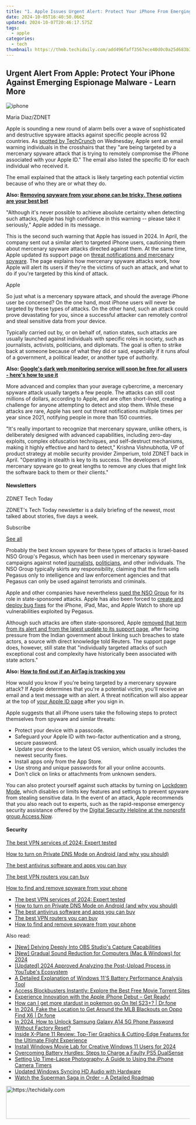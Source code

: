```yaml
---
title: "1. Apple Issues Urgent Alert: Protect Your iPhone From Emerging Mercenary Cyberattacks – Are You at Risk Yet?"
date: 2024-10-05T16:40:50.066Z
updated: 2024-10-07T20:46:17.575Z
tags:
  - apple
categories:
  - tech
thumbnail: https://thmb.techidaily.com/add496faff3567ece40d0c0a25d683b37093fb191cb1e756a607d3720738205f.png
---
```


## Urgent Alert From Apple: Protect Your iPhone Against Emerging Espionage Malware - Learn More

![iphone](https://www.zdnet.com/a/img/resize/218757de20007ed845ff38a08fe1e4815579f52b/2024/03/06/b88431d0-2712-4ddf-90c9-4abbe0da8485/iphone.jpg?auto=webp&width=1280)

Maria Diaz/ZDNET

Apple is sounding a new round of alarm bells over a wave of sophisticated and destructive spyware attacks against specific people across 92 countries. As [spotted by TechCrunch](https://techcrunch.com/2024/07/10/apple-alerts-iphone-users-in-98-countries-to-mercenary-spyware-attacks/) on Wednesday, Apple sent an email warning individuals in the crosshairs that they "are being targeted by a mercenary spyware attack that is trying to remotely compromise the iPhone associated with your Apple ID." The email also listed the specific ID for each individual who received it.

The email explained that the attack is likely targeting each potential victim because of who they are or what they do.

**Also: [Removing spyware from your phone can be tricky. These options are your best bet](https://www.zdnet.com/article/how-to-find-and-remove-spyware-from-your-phone/)**

"Although it's never possible to achieve absolute certainty when detecting such attacks, Apple has high confidence in this warning -- please take it seriously," Apple added in its message.

This is the second such warning that Apple has issued in 2024\. In April, the company sent out a similar alert to targeted iPhone users, cautioning them about mercenary spyware attacks directed against them. At the same time, Apple updated its support page on [threat notifications and mercenary spyware](https://support.apple.com/en-us/102174). The page explains how mercenary spyware attacks work, how Apple will alert its users if they're the victims of such an attack, and what to do if you're targeted by this kind of attack.

Apple

So just what is a mercenary spyware attack, and should the average iPhone user be concerned? On the one hand, most iPhone users will never be targeted by these types of attacks. On the other hand, such an attack could prove devastating for you, since a successful attacker can remotely control and steal sensitive data from your device.

Typically carried out by, or on behalf of, nation states, such attacks are usually launched against individuals with specific roles in society, such as journalists, activists, politicians, and diplomats. The goal is often to strike back at someone because of what they did or said, especially if it runs afoul of a government, a political leader, or another type of authority.

**Also: [Google's dark web monitoring service will soon be free for all users - here's how to use it](https://www.zdnet.com/article/googles-dark-web-monitoring-service-will-soon-be-free-for-users-heres-how-to-use-it/)**

More advanced and complex than your average cybercrime, a mercenary spyware attack usually targets a few people. The attacks can still cost millions of dollars, according to Apple, and are often short-lived, creating a challenge for anyone attempting to detect and stop them. While these attacks are rare, Apple has sent out threat notifications multiple times per year since 2021, notifying people in more than 150 countries.

"It's really important to recognize that mercenary spyware, unlike others, is deliberately designed with advanced capabilities, including zero-day exploits, complex obfuscation techniques, and self-destruct mechanisms, making it highly effective and hard to detect," Krishna Vishnubhotla, VP of product strategy at mobile security provider Zimperium, told ZDNET back in April. "Operating in stealth is key to its success. The developers of mercenary spyware go to great lengths to remove any clues that might link the software back to them or their clients." 

#### Newsletters

ZDNET Tech Today

ZDNET's Tech Today newsletter is a daily briefing of the newest, most talked about stories, five days a week.

 Subscribe

[See all](https://www.zdnet.com/newsletters/)

Probably the best known spyware for these types of attacks is Israel-based NSO Group's Pegasus, which has been used in mercenary spyware campaigns against noted [journalists](https://www.zdnet.com/article/nso-spyware-found-targeting-journalists-and-ngos-in-el-salvador/), [politicians](https://www.zdnet.com/article/nso-spyware-used-to-hack-polish-politicians-wife-of-khashoggi-un-war-crimes-investigator-and-more/), and other individuals. The NSO Group typically skirts any responsibility, claiming that the firm sells Pegasus only to intelligence and law enforcement agencies and that Pegasus can only be used against terrorists and criminals.

Apple and other companies have nevertheless [sued the NSO Group](https://www.zdnet.com/article/apple-sues-nso-group-over-pegasus-spyware/) for its role in state-sponsored attacks. Apple has also been forced to [create and deploy bug fixes](https://www.zdnet.com/article/apple-launches-bug-fixes-for-iphone-ipad-apple-watch-and-mac-to-combat-pegasus-spyware/) for the iPhone, iPad, Mac, and Apple Watch to shore up vulnerabilities exploited by Pegasus.

Although such attacks are often state-sponsored, Apple [removed that term from its alert and from the latest update to its support page](https://www.reuters.com/technology/cybersecurity/apple-warns-users-mercenary-spyware-attack-91-countries-including-india-et-2024-04-11/), after facing pressure from the Indian government about linking such breaches to state actors, a source with direct knowledge told Reuters. The support page does, however, still state that "individually targeted attacks of such exceptional cost and complexity have historically been associated with state actors."

**Also: [How to find out if an AirTag is tracking you](https://www.zdnet.com/article/how-to-find-out-if-an-airtag-is-tracking-you/)**

How would you know if you're being targeted by a mercenary spyware attack? If Apple determines that you're a potential victim, you'll receive an email and a text message with an alert. A threat notification will also appear at the top of [your Apple ID page](https://appleid.apple.com/) after you sign in.

Apple suggests that all iPhone users take the following steps to protect themselves from spyware and similar threats:

* Protect your device with a passcode.
* Safeguard your Apple ID with two-factor authentication and a strong, secure password.
* Update your device to the latest OS version, which usually includes the newest security fixes.
* Install apps only from the App Store.
* Use strong and unique passwords for all your online accounts.
* Don't click on links or attachments from unknown senders.

You can also protect yourself against such attacks by turning on [Lockdown Mode](https://www.zdnet.com/article/apple-previews-lockdown-mode-a-new-extreme-security-feature/), which disables or limits key features and settings to prevent spyware from stealing sensitive data. In the event of an attack, Apple recommends that you also reach out to experts, such as the rapid-response emergency security assistance offered by the [Digital Security Helpline at the nonprofit group Access Now](https://www.accessnow.org/help/).

#### Security

[The best VPN services of 2024: Expert tested](https://www.zdnet.com/article/best-vpn/ "The best VPN services of 2024: Expert tested")

[How to turn on Private DNS Mode on Android (and why you should)](https://www.zdnet.com/article/how-to-turn-on-private-dns-mode-on-android-and-why-you-should/ "How to turn on Private DNS Mode on Android (and why you should)")

[The best antivirus software and apps you can buy](https://www.zdnet.com/article/best-antivirus/ "The best antivirus software and apps you can buy")

[The best VPN routers you can buy](https://www.zdnet.com/article/best-vpn-router/ "The best VPN routers you can buy")

[How to find and remove spyware from your phone](https://www.zdnet.com/article/how-to-find-and-remove-spyware-from-your-phone/ "How to find and remove spyware from your phone")

* [The best VPN services of 2024: Expert tested](https://www.zdnet.com/article/best-vpn/ "The best VPN services of 2024: Expert tested")
* [How to turn on Private DNS Mode on Android (and why you should)](https://www.zdnet.com/article/how-to-turn-on-private-dns-mode-on-android-and-why-you-should/ "How to turn on Private DNS Mode on Android (and why you should)")
* [The best antivirus software and apps you can buy](https://www.zdnet.com/article/best-antivirus/ "The best antivirus software and apps you can buy")
* [The best VPN routers you can buy](https://www.zdnet.com/article/best-vpn-router/ "The best VPN routers you can buy")
* [How to find and remove spyware from your phone](https://www.zdnet.com/article/how-to-find-and-remove-spyware-from-your-phone/ "How to find and remove spyware from your phone")

<ins class="adsbygoogle"
     style="display:block"
     data-ad-format="autorelaxed"
     data-ad-client="ca-pub-7571918770474297"
     data-ad-slot="1223367746"></ins>

<ins class="adsbygoogle"
     style="display:block"
     data-ad-client="ca-pub-7571918770474297"
     data-ad-slot="8358498916"
     data-ad-format="auto"
     data-full-width-responsive="true"></ins>

<span class="atpl-alsoreadstyle">Also read:</span>
<div><ul>
<li><a href="https://digital-screen-recording.techidaily.com/new-delving-deeply-into-obs-studios-capture-capabilities/"><u>[New] Delving Deeply Into OBS Studio's Capture Capabilities</u></a></li>
<li><a href="https://fox-access.techidaily.com/new-gradual-sound-reduction-for-computers-mac-and-windows-for-2024/"><u>[New] Gradual Sound Reduction for Computers (Mac & Windows) for 2024</u></a></li>
<li><a href="https://facebook-video-share.techidaily.com/updated-2024-approved-analyzing-the-post-upload-process-in-youtubes-ecosystem/"><u>[Updated] 2024 Approved Analyzing the Post-Upload Process in YouTube's Ecosystem</u></a></li>
<li><a href="https://technical-tips.techidaily.com/a-detailed-explanation-of-windows-11s-battery-performance-analysis-tool/"><u>A Detailed Explanation of Windows 11'S Battery Performance Analysis Tool</u></a></li>
<li><a href="https://technical-tips.techidaily.com/access-blockbusters-instantly-explore-the-best-free-movie-torrent-sites/"><u>Access Blockbusters Instantly: Explore the Best Free Movie Torrent Sites</u></a></li>
<li><a href="https://technical-tips.techidaily.com/experience-innovation-with-the-apple-iphone-debut-get-ready/"><u>Experience Innovation with the Apple iPhone Debut – Get Ready!</u></a></li>
<li><a href="https://android-pokemon-go.techidaily.com/how-can-i-get-more-stardust-in-pokemon-go-on-itel-s23plus-drfone-by-drfone-virtual-android/"><u>How can I get more stardust in pokemon go On Itel S23+? | Dr.fone</u></a></li>
<li><a href="https://review-topics.techidaily.com/in-2024-fake-the-location-to-get-around-the-mlb-blackouts-on-oppo-find-x6-drfone-by-drfone-virtual-android/"><u>In 2024, Fake the Location to Get Around the MLB Blackouts on Oppo Find X6 | Dr.fone</u></a></li>
<li><a href="https://android-unlock.techidaily.com/in-2024-how-to-unlock-samsung-galaxy-a14-5g-phone-password-without-factory-reset-by-drfone-android/"><u>In 2024, How to Unlock Samsung Galaxy A14 5G Phone Password Without Factory Reset?</u></a></li>
<li><a href="https://buynow-info.techidaily.com/inside-x-plane-11-review-top-tier-graphics-and-cutting-edge-features-for-the-ultimate-flight-experience/"><u>Inside X-Plane 11 Review: Top-Tier Graphics & Cutting-Edge Features for the Ultimate Flight Experience</u></a></li>
<li><a href="https://fox-http.techidaily.com/install-windows-movie-lab-for-creative-windows-11-users-for-2024/"><u>Install Windows Movie Lab for Creative Windows 11 Users for 2024</u></a></li>
<li><a href="https://technical-tips.techidaily.com/overcoming-battery-hurdles-steps-to-charge-a-faulty-ps5-dualsense/"><u>Overcoming Battery Hurdles: Steps to Charge a Faulty PS5 DualSense</u></a></li>
<li><a href="https://technical-tips.techidaily.com/1722882603462-setting-up-time-lapse-photography-a-guide-to-using-the-iphone-camera-timers/"><u>Setting Up Time-Lapse Photography: A Guide to Using the iPhone Camera Timers</u></a></li>
<li><a href="https://driver-install.techidaily.com/updated-windows-syncing-hd-audio-with-hardware/"><u>Updated Windows Syncing HD Audio with Hardware</u></a></li>
<li><a href="https://technical-tips.techidaily.com/watch-the-superman-saga-in-order-a-detailed-roadmap/"><u>Watch the Superman Saga in Order – A Detailed Roadmap</u></a></li>
</ul></div>

<!-- affiliate ads begin -->
<a href="https://aligracehair.sjv.io/c/5597632/1972670/19272" target="_top" id="1972670">
  <img src="//a.impactradius-go.com/display-ad/19272-1972670" border="0" alt="https://techidaily.com" width="728" height="90"/>
</a>
<img height="0" width="0" src="https://aligracehair.sjv.io/i/5597632/1972670/19272" style="position:absolute;visibility:hidden;" border="0" />
<!-- affiliate ads end -->

